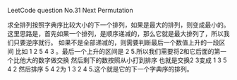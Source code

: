 LeetCode question No.31 Next Permutation

求全排列按照字典序比较大小的下一个排列，如果是最大的排列，则变成最小的。
这里思路是，首先如果一个排列，是顺序递减的，那么它就是最大排列了，所以我们只要逆序就行。
如果不是全部递减的，则需要判断最后一个数值上升的一段区间
比如 1 2 5 4 3 。最后一个上升的区间是 2 5.所以我们需要将2和它后面的第一个比他大的数字做交换
然后剩下的数按照从小打到排序
也就是交换2 3变成 1 3 5 4 2 然后排序 5 4 2为 1 3 2 4 5.这个就是它的下一个字典序的排列。
